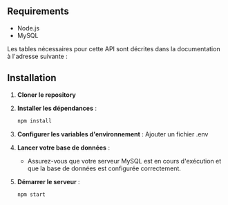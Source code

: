 ## Requirements

- Node.js
- MySQL

Les tables nécessaires pour cette API sont décrites dans la documentation à l'adresse suivante :

## Installation

1. **Cloner le repository**

2. **Installer les dépendances** :
    ```sh
    npm install
    ```

3. **Configurer les variables d'environnement** :
    Ajouter un fichier .env

4. **Lancer votre base de données** :
    - Assurez-vous que votre serveur MySQL est en cours d'exécution et que la base de données est configurée correctement.

5. **Démarrer le serveur** :
    ```sh
    npm start
    ```
